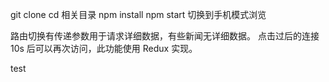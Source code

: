 git clone 
cd 相关目录
npm install 
npm start
切换到手机模式浏览

路由切换有传递参数用于请求详细数据，有些新闻无详细数据。
点击过后的连接 10s 后可以再次访问，此功能使用 Redux 实现。

test
